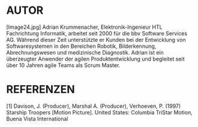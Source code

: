 ﻿# AUTOR
[Image24.jpg]
Adrian Krummenacher, Elektronik-Ingenieur HTL Fachrichtung Informatik, arbeitet seit  2000 für die bbv Software Services AG. Während dieser Zeit unterstützte er Kunden  bei der Entwicklung von Softwaresystemen in den Bereichen Robotik, Bilderkennung,  Abrechnungswesen und medizinische Diagnostik. Adrian ist ein überzeugter Anwender  der agilen Produktentwicklung und begleitet seit über 10 Jahren agile Teams als Scrum  Master.

# REFERENZEN 
[1] Davison, J. (Producer), Marshal A. (Producer), Verhoeven, P. (1997) Starship Troopers [Motion Picture].  United States: Columbia TriStar Motion, Buena Vista International